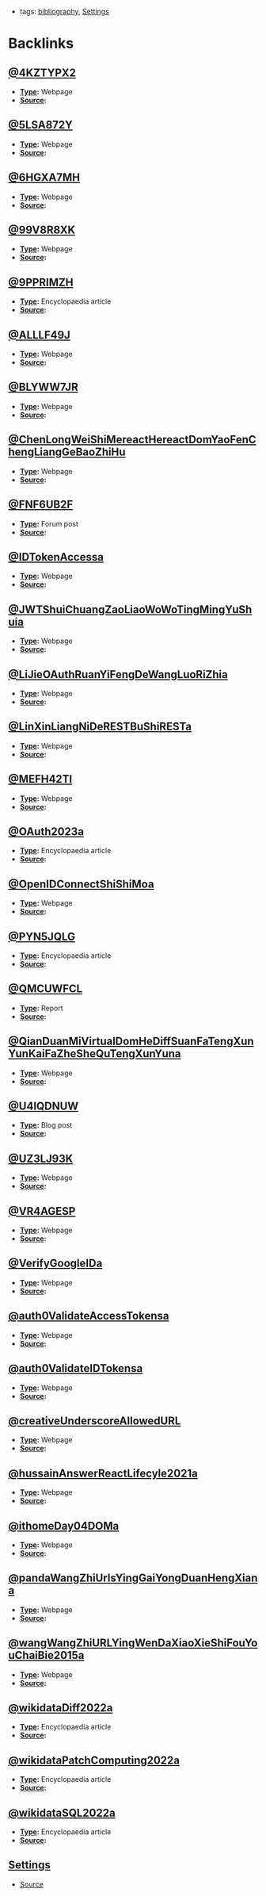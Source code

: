 - tags: [bibliography](<bibliography.md>), [Settings](<Settings.md>)

# Backlinks
## [@4KZTYPX2](<@4KZTYPX2.md>)
- **[Type](<Type.md>):** Webpage
- **[Source](<Source.md>):**

## [@5LSA872Y](<@5LSA872Y.md>)
- **[Type](<Type.md>):** Webpage
- **[Source](<Source.md>):**

## [@6HGXA7MH](<@6HGXA7MH.md>)
- **[Type](<Type.md>):** Webpage
- **[Source](<Source.md>):**

## [@99V8R8XK](<@99V8R8XK.md>)
- **[Type](<Type.md>):** Webpage
- **[Source](<Source.md>):**

## [@9PPRIMZH](<@9PPRIMZH.md>)
- **[Type](<Type.md>):** Encyclopaedia article
- **[Source](<Source.md>):**

## [@ALLLF49J](<@ALLLF49J.md>)
- **[Type](<Type.md>):** Webpage
- **[Source](<Source.md>):**

## [@BLYWW7JR](<@BLYWW7JR.md>)
- **[Type](<Type.md>):** Webpage
- **[Source](<Source.md>):**

## [@ChenLongWeiShiMereactHereactDomYaoFenChengLiangGeBaoZhiHu](<@ChenLongWeiShiMereactHereactDomYaoFenChengLiangGeBaoZhiHu.md>)
- **[Type](<Type.md>):** Webpage
- **[Source](<Source.md>):**

## [@FNF6UB2F](<@FNF6UB2F.md>)
- **[Type](<Type.md>):** Forum post
- **[Source](<Source.md>):**

## [@IDTokenAccessa](<@IDTokenAccessa.md>)
- **[Type](<Type.md>):** Webpage
- **[Source](<Source.md>):**

## [@JWTShuiChuangZaoLiaoWoWoTingMingYuShuia](<@JWTShuiChuangZaoLiaoWoWoTingMingYuShuia.md>)
- **[Type](<Type.md>):** Webpage
- **[Source](<Source.md>):**

## [@LiJieOAuthRuanYiFengDeWangLuoRiZhia](<@LiJieOAuthRuanYiFengDeWangLuoRiZhia.md>)
- **[Type](<Type.md>):** Webpage
- **[Source](<Source.md>):**

## [@LinXinLiangNiDeRESTBuShiRESTa](<@LinXinLiangNiDeRESTBuShiRESTa.md>)
- **[Type](<Type.md>):** Webpage
- **[Source](<Source.md>):**

## [@MEFH42TI](<@MEFH42TI.md>)
- **[Type](<Type.md>):** Webpage
- **[Source](<Source.md>):**

## [@OAuth2023a](<@OAuth2023a.md>)
- **[Type](<Type.md>):** Encyclopaedia article
- **[Source](<Source.md>):**

## [@OpenIDConnectShiShiMoa](<@OpenIDConnectShiShiMoa.md>)
- **[Type](<Type.md>):** Webpage
- **[Source](<Source.md>):**

## [@PYN5JQLG](<@PYN5JQLG.md>)
- **[Type](<Type.md>):** Encyclopaedia article
- **[Source](<Source.md>):**

## [@QMCUWFCL](<@QMCUWFCL.md>)
- **[Type](<Type.md>):** Report
- **[Source](<Source.md>):**

## [@QianDuanMiVirtualDomHeDiffSuanFaTengXunYunKaiFaZheSheQuTengXunYuna](<@QianDuanMiVirtualDomHeDiffSuanFaTengXunYunKaiFaZheSheQuTengXunYuna.md>)
- **[Type](<Type.md>):** Webpage
- **[Source](<Source.md>):**

## [@U4IQDNUW](<@U4IQDNUW.md>)
- **[Type](<Type.md>):** Blog post
- **[Source](<Source.md>):**

## [@UZ3LJ93K](<@UZ3LJ93K.md>)
- **[Type](<Type.md>):** Webpage
- **[Source](<Source.md>):**

## [@VR4AGESP](<@VR4AGESP.md>)
- **[Type](<Type.md>):** Webpage
- **[Source](<Source.md>):**

## [@VerifyGoogleIDa](<@VerifyGoogleIDa.md>)
- **[Type](<Type.md>):** Webpage
- **[Source](<Source.md>):**

## [@auth0ValidateAccessTokensa](<@auth0ValidateAccessTokensa.md>)
- **[Type](<Type.md>):** Webpage
- **[Source](<Source.md>):**

## [@auth0ValidateIDTokensa](<@auth0ValidateIDTokensa.md>)
- **[Type](<Type.md>):** Webpage
- **[Source](<Source.md>):**

## [@creativeUnderscoreAllowedURL](<@creativeUnderscoreAllowedURL.md>)
- **[Type](<Type.md>):** Webpage
- **[Source](<Source.md>):**

## [@hussainAnswerReactLifecyle2021a](<@hussainAnswerReactLifecyle2021a.md>)
- **[Type](<Type.md>):** Webpage
- **[Source](<Source.md>):**

## [@ithomeDay04DOMa](<@ithomeDay04DOMa.md>)
- **[Type](<Type.md>):** Webpage
- **[Source](<Source.md>):**

## [@pandaWangZhiUrlsYingGaiYongDuanHengXiana](<@pandaWangZhiUrlsYingGaiYongDuanHengXiana.md>)
- **[Type](<Type.md>):** Webpage
- **[Source](<Source.md>):**

## [@wangWangZhiURLYingWenDaXiaoXieShiFouYouChaiBie2015a](<@wangWangZhiURLYingWenDaXiaoXieShiFouYouChaiBie2015a.md>)
- **[Type](<Type.md>):** Webpage
- **[Source](<Source.md>):**

## [@wikidataDiff2022a](<@wikidataDiff2022a.md>)
- **[Type](<Type.md>):** Encyclopaedia article
- **[Source](<Source.md>):**

## [@wikidataPatchComputing2022a](<@wikidataPatchComputing2022a.md>)
- **[Type](<Type.md>):** Encyclopaedia article
- **[Source](<Source.md>):**

## [@wikidataSQL2022a](<@wikidataSQL2022a.md>)
- **[Type](<Type.md>):** Encyclopaedia article
- **[Source](<Source.md>):**

## [Settings](<Settings.md>)
- [Source](<Source.md>)

